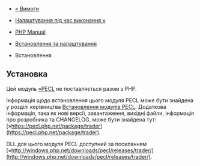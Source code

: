 - [« Вимоги](trader.requirements.md)
- [Налаштування під час виконання »](trader.configuration.md)

- [PHP Manual](index.md)
- [Встановлення та налаштування](trader.setup.md)
- Встановлення

## Установка

Цей модуль [»PECL](https://pecl.php.net/) не поставляється разом з
PHP.

Інформація щодо встановлення цього модуля PECL може бути знайдена у розділі
керівництва [Встановлення модулів PECL](install.pecl.md). Додаткова
інформація, така як нові версії, завантаження, вихідні файли,
інформація про розробника та CHANGELOG, може бути знайдена тут:
[»https://pecl.php.net/package/trader](https://pecl.php.net/package/trader).

DLL для цього модуля PECL доступний за посиланням
[»http://windows.php.net/downloads/pecl/releases/trader/](http://windows.php.net/downloads/pecl/releases/trader/).
